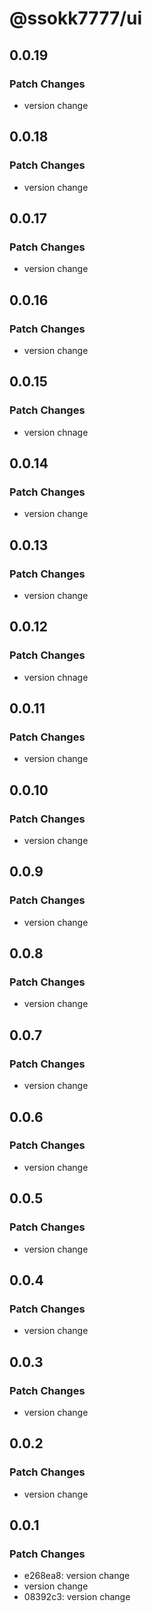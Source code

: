 # @ssokk7777/ui

## 0.0.19

### Patch Changes

- version change

## 0.0.18

### Patch Changes

- version change

## 0.0.17

### Patch Changes

- version change

## 0.0.16

### Patch Changes

- version change

## 0.0.15

### Patch Changes

- version chnage

## 0.0.14

### Patch Changes

- version change

## 0.0.13

### Patch Changes

- version change

## 0.0.12

### Patch Changes

- version chnage

## 0.0.11

### Patch Changes

- version change

## 0.0.10

### Patch Changes

- version change

## 0.0.9

### Patch Changes

- version change

## 0.0.8

### Patch Changes

- version change

## 0.0.7

### Patch Changes

- version change

## 0.0.6

### Patch Changes

- version change

## 0.0.5

### Patch Changes

- version change

## 0.0.4

### Patch Changes

- version change

## 0.0.3

### Patch Changes

- version change

## 0.0.2

### Patch Changes

- version change

## 0.0.1

### Patch Changes

- e268ea8: version change
- version change
- 08392c3: version change
